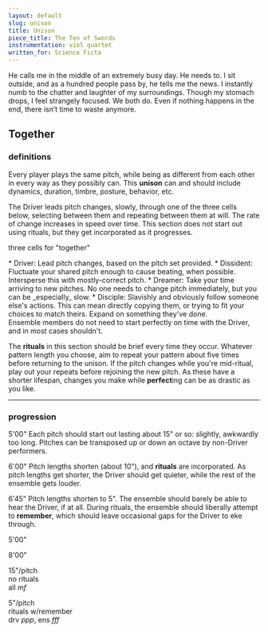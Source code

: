 ```yaml
---
layout: default
slug: unison
title: Unison
piece_title: The Ten of Swords
instrumentation: viol quartet
written_for: Science Ficta
---
```


<div class="main-text narrative" markdown="1">
He calls me in the middle of an extremely busy day. He needs to. I sit outside, and as a hundred people pass by, he tells me the news. I instantly numb to the chatter and laughter of my surroundings. Though my stomach drops, I feel strangely focused. We both do. Even if nothing happens in the end, there isn’t time to waste anymore.
</div>

<div class="main-text" markdown="1">

## Together

### definitions

Every player plays the same pitch, while being as different from each other in every way as they possibly can. This **unison** can and should include dynamics, duration, timbre, posture, behavior, etc.

The Driver leads pitch changes, slowly, through one of the three cells below, selecting between them and repeating between them at will. The rate of change increases in speed over time. This section does not start out using rituals, but they get incorporated as it progresses.

</div>

<div class="together-svg">
	<object type="image/svg+xml" data="assets/svg/cells_2.svg"></object>
	<p class="caption">three cells for "together"</p>
</div>

<div class="roles-block" markdown="1">
* Driver: Lead pitch changes, based on the pitch set provided.
* Dissident: Fluctuate your shared pitch enough to cause beating, when possible. Intersperse this with mostly-correct pitch.
* Dreamer: Take your time arriving to new pitches. No one needs to change pitch immediately, but you can be _especially_ slow.
* Disciple: Slavishly and obviously follow someone else's actions. This can mean directly copying them, or trying to fit your choices to match theirs. Expand on something they've done.
</div>

<div class="main-text" markdown=1>
Ensemble members do not need to start perfectly on time with the Driver, and in most cases shouldn't.

The **rituals** in this section should be brief every time they occur. Whatever pattern length you choose, aim to repeat your pattern about five times before returning to the unison. If the pitch changes while you're mid-ritual, play out your repeats before rejoining the new pitch. As these have a shorter lifespan, changes you make while **perfect**ing can be as drastic as you like.

---

### progression

<span class="time">5'00"</span>
Each pitch should start out lasting about 15" or so: slightly, awkwardly too long. Pitches can be transposed up or down an octave by non-Driver performers.

<span class="time">6'00"</span>
Pitch lengths shorten (about 10"), and **rituals** are incorporated. As pitch lengths get shorter, the Driver should get quieter, while the rest of the ensemble gets louder.

<span class="time">6'45"</span>
Pitch lengths shorten to 5". The ensemble should barely be able to hear the Driver, if at all. During rituals, the ensemble should liberally attempt to **remember**, which should leave occasional gaps for the Driver to eke through.

<div class="arc-block">
	<div class="arc-inner arc-gradient">
		<p class="start">5'00"</p>
		<p>8'00"</p>
	</div>
	<div class="arc-inner arc-text">
		<p class="start">15"/pitch<br />no rituals<br />all <em>mf</em></p>
		<p>5"/pitch<br />rituals w/remember<br />drv <em>ppp</em>, ens <em>fff</em></p>
	</div>
</div>

</div>
<!-- <div class="unison-svg">
	<object type="image/svg+xml" data="assets/svg/unison-1.svg"></object>
</div> -->

<!-- start unified, then start to change?
include note lengths
make the graphic longer, change the timings
indicate full timings for this section
what needs to be precise vs imprecise -->